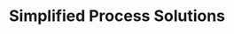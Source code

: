 ---
title: "Simplified Process Solutions"
url: /baton-rouge/simplified-process-solutions/
shop: trade
---